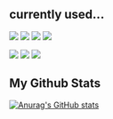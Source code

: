 <!---
indieRstar/indieRstar is a ✨ special ✨ repository because its `README.md` (this file) appears on your GitHub profile.
You can click the Preview link to take a look at your changes.
--->



currently used...
---
<img src="https://img.shields.io/badge/C++-00599C?style=flat-square&logo=cplusplus&logoColor=white"/> <img src="https://img.shields.io/badge/Python-3776AB?style=flat-square&logo=python&logoColor=pink"/> <img src="https://img.shields.io/badge/Javascript-F7DF1E?style=flat-square&logo=javascript&logoColor=black"/> <img src="https://img.shields.io/badge/Typescript-3178C6?style=flat-square&logo=typescript&logoColor=purple"/> 

<img src="https://img.shields.io/badge/Node.js-339933?style=flat-square&logo=node.js&logoColor=pink"/> <img src="https://img.shields.io/badge/Figma-F24E1E?style=flat-square&logo=figma&logoColor=white"/> <img src="https://img.shields.io/badge/MySQL-4479A1?style=flat-square&logo=mysql&logoColor=white"/> 




My Github Stats
---

[![Anurag's GitHub stats](https://github-readme-stats.vercel.app/api?username=indieRstar)](https://github.com/indieRstar/github-readme-stats)
